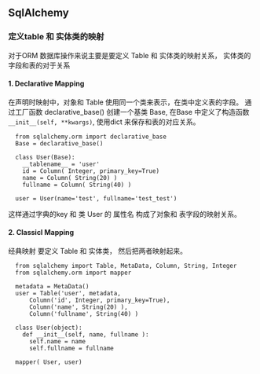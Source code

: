 ## SqlAlchemy

### 定义table 和 实体类的映射
对于ORM 数据库操作来说主要是要定义 Table 和 实体类的映射关系， 实体类的字段和表的对于关系

#### 1. Declarative Mapping
在声明时映射中，对象和 Table 使用同一个类来表示，在类中定义表的字段。 通过工厂函数 declarative_base() 创建一个基类 Base, 在Base 中定义了构造函数
```__init__(self, **kwargs)```, 使用dict 来保存和表的对应关系。

```
  from sqlalchemy.orm import declarative_base
  Base = declarative_base()
  
  class User(Base):
    __tablename__ = 'user'
    id = Column( Integer, primary_key=True)
    name = Column( String(20) )
    fullname = Column( String(40) )
    
  user = User(name='test', fullname='test_test')
```
这样通过字典的key 和 类 User 的 属性名 构成了对象和 表字段的映射关系。

#### 2. Classicl Mapping
经典映射 要定义 Table 和 实体类， 然后把两者映射起来。

```
  from sqlalchemy import Table, MetaData, Column, String, Integer
  from sqlalchemy.orm import mapper
  
  metadata = MetaData()
  user = Table('user', metadata,
      Column('id', Integer, primary_key=True),
      Column('name', String(20) ),
      Column('fullname', String(40) )
      
  class User(object):
    def __init__(self, name, fullname ):
      self.name = name
      self.fullname = fullname
      
  mapper( User, user)
```
